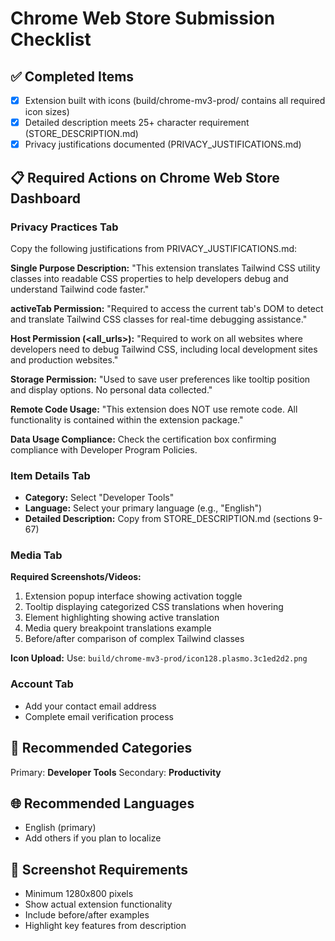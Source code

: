 # Chrome Web Store Submission Checklist

## ✅ Completed Items
- [x] Extension built with icons (build/chrome-mv3-prod/ contains all required icon sizes)
- [x] Detailed description meets 25+ character requirement (STORE_DESCRIPTION.md)
- [x] Privacy justifications documented (PRIVACY_JUSTIFICATIONS.md)

## 📋 Required Actions on Chrome Web Store Dashboard

### Privacy Practices Tab
Copy the following justifications from PRIVACY_JUSTIFICATIONS.md:

**Single Purpose Description:**
"This extension translates Tailwind CSS utility classes into readable CSS properties to help developers debug and understand Tailwind code faster."

**activeTab Permission:**
"Required to access the current tab's DOM to detect and translate Tailwind CSS classes for real-time debugging assistance."

**Host Permission (<all_urls>):**
"Required to work on all websites where developers need to debug Tailwind CSS, including local development sites and production websites."

**Storage Permission:**
"Used to save user preferences like tooltip position and display options. No personal data collected."

**Remote Code Usage:**
"This extension does NOT use remote code. All functionality is contained within the extension package."

**Data Usage Compliance:**
Check the certification box confirming compliance with Developer Program Policies.

### Item Details Tab
- **Category:** Select "Developer Tools"
- **Language:** Select your primary language (e.g., "English")
- **Detailed Description:** Copy from STORE_DESCRIPTION.md (sections 9-67)

### Media Tab
**Required Screenshots/Videos:**
1. Extension popup interface showing activation toggle
2. Tooltip displaying categorized CSS translations when hovering
3. Element highlighting showing active translation
4. Media query breakpoint translations example
5. Before/after comparison of complex Tailwind classes

**Icon Upload:**
Use: `build/chrome-mv3-prod/icon128.plasmo.3c1ed2d2.png`

### Account Tab
- Add your contact email address
- Complete email verification process

## 📱 Recommended Categories
Primary: **Developer Tools**
Secondary: **Productivity**

## 🌐 Recommended Languages
- English (primary)
- Add others if you plan to localize

## 📸 Screenshot Requirements
- Minimum 1280x800 pixels
- Show actual extension functionality
- Include before/after examples
- Highlight key features from description